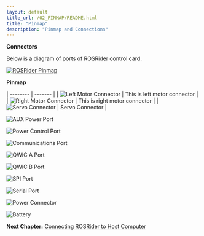 ```yaml
---
layout: default
title_url: /02_PINMAP/README.html
title: "Pinmap"
description: "Pinmap and Connections"
---
```


**Connectors**

Below is a diagram of ports of ROSRider control card.  
  
[![ROSRider Pinmap](../images/ROSRider4D_portmap.png)](https://acada.dev/products)

**Pinmap**

| -------- | ------- |
| ![Left Motor Connector](../images/dia_left_motor.png) | This is left motor connector |
| ![Right Motor Connector](../images/dia_right_motor.png) | This is right motor connector |
| ![Servo Connector](../images/dia_servo_port.png) | Servo Connector |

![AUX Power Port](../images/dia_pwr_aux.png)

![Power Control Port](../images/dia_power_control_port.png)

![Communications Port](../images/dia_comm_port.png)

![QWIC A Port](../images/dia_qwic_a.png)

![QWIC B Port](../images/dia_qwic_b.png)

![SPI Port](../images/dia_spi_port.png)

![Serial Port](../images/dia_serial_port.png)

![Power Connector](../images/dia_power_port.png)

![Battery](../images/dia_dia_battery.png)


__Next Chapter:__ [Connecting ROSRider to Host Computer](../03_CONNECT/README.md)